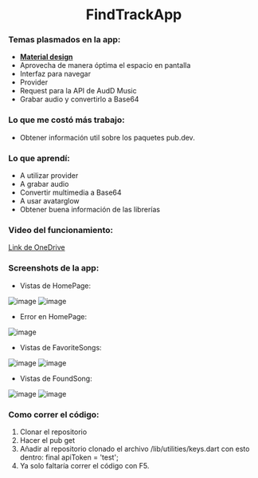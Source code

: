 
<h1 align="center">FindTrackApp</h1>

### Temas plasmados en la app:
- **[Material design](http://material.io/)**
- Aprovecha de manera óptima el espacio en pantalla
- Interfaz para navegar
- Provider
- Request para la API de AudD Music
- Grabar audio y convertirlo a Base64

### Lo que me costó más trabajo:
- Obtener información util sobre los paquetes pub.dev.

### Lo que aprendí:
- A utilizar provider
- A grabar audio
- Convertir multimedia a Base64
- A usar avatarglow
- Obtener buena información de las librerías

### Video del funcionamiento:
[Link de OneDrive](https://iteso01-my.sharepoint.com/:v:/g/personal/pvergara_escoto_iteso_mx/ESYiC6bOwS5HtnpzB4M7OxoB8g9Rz01zGimVX4IX2KYQhg?e=9lX2PB)

### Screenshots de la app:
- Vistas de HomePage:

![image](https://user-images.githubusercontent.com/52970365/222842658-3bc7341c-cee1-4a15-bb53-4d0251142f74.png)
![image](https://user-images.githubusercontent.com/52970365/222842857-24433e56-f9d1-44e9-937a-a6685dc7c500.png)

- Error en HomePage:

![image](https://user-images.githubusercontent.com/52970365/222842953-c9c6b76f-e5a6-4d8e-afe1-64526212e9d0.png)

-	Vistas de FavoriteSongs:

![image](https://user-images.githubusercontent.com/52970365/222843377-13978875-135c-4ae1-b996-3c2ef7565112.png)
![image](https://user-images.githubusercontent.com/52970365/222844646-2d1aff22-7972-4cef-9ef2-8b56b0091216.png)

- Vistas de FoundSong:

![image](https://user-images.githubusercontent.com/52970365/222843892-c1ea84a7-3447-4db3-b940-4ca5ba921567.png)
![image](https://user-images.githubusercontent.com/52970365/222844441-d022cf5d-a8dc-41e1-8aba-52718ad82522.png)

### Como correr el código:
1. Clonar el repositorio
2. Hacer el pub get
3. Añadir al repositorio clonado el archivo /lib/utilities/keys.dart con esto dentro: final  apiToken = 'test';
4. Ya solo faltaría correr el código con F5.
